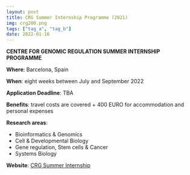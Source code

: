 ```yaml
---
layout: post
title: CRG Summer Internship Programme (2021)
img: crg200.png
tags: ["tag_a", "tag_b"]
date: 2022-01-16
---
```


**CENTRE FOR GENOMIC REGULATION SUMMER INTERNSHIP PROGRAMME**

**Where**: Barcelona, Spain

**When**: eight weeks between July and September 2022

**Application Deadline**: TBA

**Benefits**: travel costs are covered + 400 EURO for accommodation and personal expenses 

**Research areas**:

 * Bioinformatics & Genomics
 * Cell & Developmental Biology 
 * Gene regulation, Stem cells & Cancer 
 * Systems Biology

**Website**: [CRG Summer Internship](https://www.crg.eu/en/content/training-undergraduates/crg-summer-internship-programme)

